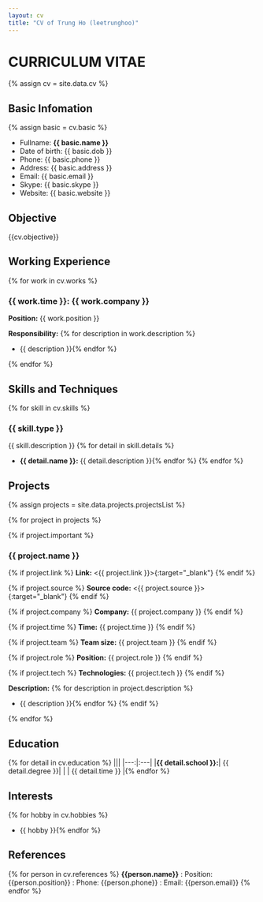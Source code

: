 ```yaml
---
layout: cv
title: "CV of Trung Ho (leetrunghoo)"
---
```

# CURRICULUM VITAE

{% assign cv = site.data.cv %}
## Basic Infomation
{% assign basic = cv.basic %}
- Fullname: __{{ basic.name }}__
- Date of birth: {{ basic.dob }}
- Phone: {{ basic.phone }}
- Address: {{ basic.address }}
- Email: {{ basic.email }}
- Skype: {{ basic.skype }}
- Website: {{ basic.website }}

## Objective
{{cv.objective}}

## Working Experience

{% for work in cv.works %}

### __{{ work.time }}:__ {{ work.company }}

__Position:__ {{ work.position }}

__Responsibility:__ 
{% for description in work.description %}
- {{ description }}{% endfor %}

{% endfor %}

## Skills and Techniques

{% for skill in cv.skills %}
### {{ skill.type }}
{{ skill.description }}
{% for detail in skill.details %}
- __{{ detail.name }}:__ {{ detail.description }}{% endfor %}
{% endfor %}

## Projects
{% assign projects = site.data.projects.projectsList %}

{% for project in projects %}

{% if project.important %}
### {{ project.name }} 
{% if project.link %} __Link:__ <{{ project.link }}>{:target="_blank"} {% endif %}

{% if project.source %} __Source code:__ <{{ project.source }}>{:target="_blank"} {% endif %}

{% if project.company %} __Company:__ {{ project.company }} {% endif %}

{% if project.time %} __Time:__ {{ project.time }} {% endif %}

{% if project.team %} __Team size:__ {{ project.team }} {% endif %}

{% if project.role %} __Position:__ {{ project.role }} {% endif %}

{% if project.tech %} __Technologies:__ {{ project.tech }} {% endif %}

__Description:__ 
{% for description in project.description %}
- {{ description }}{% endfor %}
{% endif %}

{% endfor %}

## Education

{% for detail in cv.education %}
|||
|---:|:---|
|__{{ detail.school }}:__| {{ detail.degree }}|
|						| {{ detail.time }}  |{% endfor %}

## Interests

{% for hobby in cv.hobbies %}
- {{ hobby }}{% endfor %}

## References

{% for person in cv.references %}
__{{person.name}}__
: Position: {{person.position}}
: Phone: {{person.phone}}
: Email: {{person.email}}
{% endfor %}
